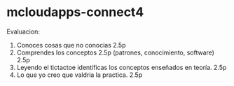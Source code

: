 # mcloudapps-connect4

Evaluacion:
1. Conoces cosas que no conocias 2.5p
2. Comprendes los conceptos 2.5p (patrones, conocimiento, software) 2.5p
3. Leyendo el tictactoe identificas los conceptos enseñados en teoría. 2.5p
4. Lo que yo creo que valdria la practica. 2.5p